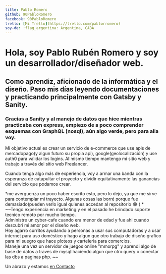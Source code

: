```yaml
---
title: Pablo Romero
github: 90PabloRomero
facebook: 90PabloRomero
trello: [Mi Trello](https://trello.com/pablorromero)
soy-de: :flag_argentina: Argentina, CABA
---
```


# Hola, soy Pablo Rubén Romero y soy un desarrollador/diseñador web.  

## Como aprendiz, aficionado de la informática y el diseño. Paso mis días leyendo documentaciones y practicando principalmente con Gatsby y Sanity.  

### Gracias a Sanity y al manejo de datos que hice mientras practicaba con express, empiezo de a poco comprender esquemas con GraphQL (nosql), aún algo verde, pero para alla voy.  

Mi objetivo actual es crear un servicio de e-commerce que use apis de mercadopago(y algun futuro su propia api), google(geolocalización) y use auth0 para validar los logins. Al mismo tiempo mantengo mi sitio web y trabajo a través del sitio web Freelancer.  

Cuando tenga algo más de experiencia, voy a armar una banda con la esperanza de catapultar el proyecto y dividir equitativamente las ganancias del servicio que podamos crear.  


*me averguenza un poco haber escrito esto, pero lo dejo, ya que me sirve para contemplar mi trayecto. Algunas cosas las borré porque fue demasiado(pueden verlo igual quienes accedan al repositorio :joy: ) *  
~~Tengo experiencia en marketing y en el pasado he brindado soporte tecnico remoto por mucho tiempo.  
Administre un cyber-cafe cuando era menor de edad y fue ahi cuando descubri mi amor por el diseño web.  
Hoy agarro curritos ayudando a personas a usar sus computadoras y a usar internet para uso doméstico y hago algun que otro trabajo de diseño grafico para mi suegro que hace ploteos y carteleria para comercios.  
Maneje una vez un servidor de juegos online "mmorpg" y aprendi algo de base de datos a traves de mysql haciendo algun que otro query o conectar las dbs a paginas php.  ~~ 

Un abrazo y estamos [en Contacto](mailto:90pabloromero@gmail.com)
